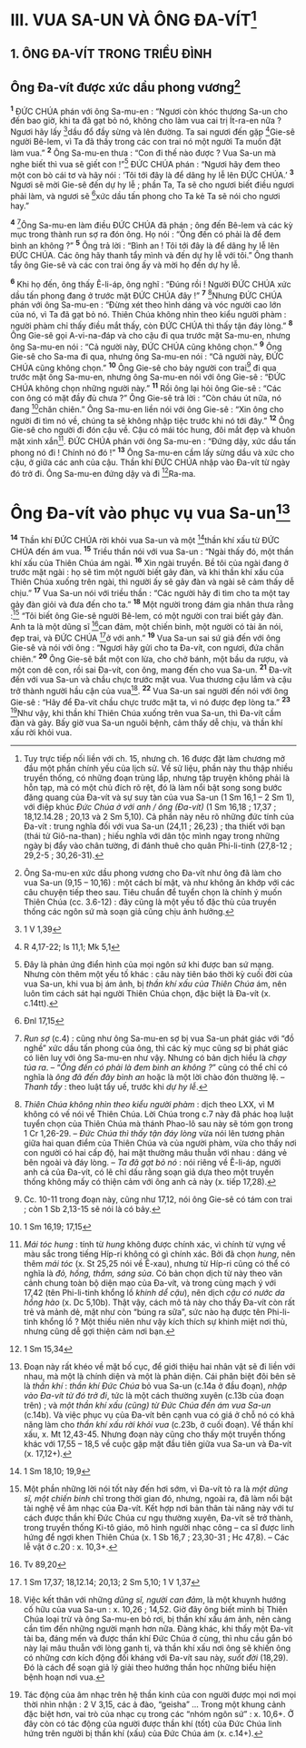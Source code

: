 # III. VUA SA-UN VÀ ÔNG ĐA-VÍT[^1]
## 1. ÔNG ĐA-VÍT TRONG TRIỀU ĐÌNH
## Ông Đa-vít được xức dầu phong vương[^2]
<sup><b>1</b></sup> ĐỨC CHÚA phán với ông Sa-mu-en : “Ngươi còn khóc thương Sa-un cho đến bao giờ, khi ta đã gạt bỏ nó, không cho làm vua cai trị Ít-ra-en nữa ? Ngươi hãy lấy [^1*]dầu đổ đầy sừng và lên đường. Ta sai ngươi đến gặp [^2*]Gie-sê người Bê-lem, vì Ta đã thấy trong các con trai nó một người Ta muốn đặt làm vua.” <sup><b>2</b></sup> Ông Sa-mu-en thưa : “Con đi thế nào được ? Vua Sa-un mà nghe biết thì vua sẽ giết con !”[^3] ĐỨC CHÚA phán : “Ngươi hãy đem theo một con bò cái tơ và hãy nói : ‘Tôi tới đây là để dâng hy lễ lên ĐỨC CHÚA.’ <sup><b>3</b></sup> Ngươi sẽ mời Gie-sê đến dự hy lễ ; phần Ta, Ta sẽ cho ngươi biết điều ngươi phải làm, và ngươi sẽ [^3*]xức dầu tấn phong cho Ta kẻ Ta sẽ nói cho ngươi hay.”

<sup><b>4</b></sup> [^4]Ông Sa-mu-en làm điều ĐỨC CHÚA đã phán ; ông đến Bê-lem và các kỳ mục trong thành run sợ ra đón ông. Họ nói : “Ông đến có phải là để đem bình an không ?” <sup><b>5</b></sup> Ông trả lời : “Bình an ! Tôi tới đây là để dâng hy lễ lên ĐỨC CHÚA. Các ông hãy thanh tẩy mình và đến dự hy lễ với tôi.” Ông thanh tẩy ông Gie-sê và các con trai ông ấy và mời họ đến dự hy lễ.

<sup><b>6</b></sup> Khi họ đến, ông thấy Ê-li-áp, ông nghĩ : “Đúng rồi ! Người ĐỨC CHÚA xức dầu tấn phong đang ở trước mặt ĐỨC CHÚA đây !” <sup><b>7</b></sup> [^5]Nhưng ĐỨC CHÚA phán với ông Sa-mu-en : “Đừng xét theo hình dáng và vóc người cao lớn của nó, vì Ta đã gạt bỏ nó. Thiên Chúa không nhìn theo kiểu người phàm : người phàm chỉ thấy điều mắt thấy, còn ĐỨC CHÚA thì thấy tận đáy lòng.” <sup><b>8</b></sup> Ông Gie-sê gọi A-vi-na-đáp và cho cậu đi qua trước mặt Sa-mu-en, nhưng ông Sa-mu-en nói : “Cả người này, ĐỨC CHÚA cũng không chọn.” <sup><b>9</b></sup> Ông Gie-sê cho Sa-ma đi qua, nhưng ông Sa-mu-en nói : “Cả người này, ĐỨC CHÚA cũng không chọn.” <sup><b>10</b></sup> Ông Gie-sê cho bảy người con trai[^6] đi qua trước mặt ông Sa-mu-en, nhưng ông Sa-mu-en nói với ông Gie-sê : “ĐỨC CHÚA không chọn những người này.” <sup><b>11</b></sup> Rồi ông lại hỏi ông Gie-sê : “Các con ông có mặt đầy đủ chưa ?” Ông Gie-sê trả lời : “Còn cháu út nữa, nó đang [^4*]chăn chiên.” Ông Sa-mu-en liền nói với ông Gie-sê : “Xin ông cho người đi tìm nó về, chúng ta sẽ không nhập tiệc trước khi nó tới đây.” <sup><b>12</b></sup> Ông Gie-sê cho người đi đón cậu về. Cậu có mái tóc hung, đôi mắt đẹp và khuôn mặt xinh xắn[^7]. ĐỨC CHÚA phán với ông Sa-mu-en : “Đứng dậy, xức dầu tấn phong nó đi ! Chính nó đó !” <sup><b>13</b></sup> Ông Sa-mu-en cầm lấy sừng dầu và xức cho cậu, ở giữa các anh của cậu. Thần khí ĐỨC CHÚA nhập vào Đa-vít từ ngày đó trở đi. Ông Sa-mu-en đứng dậy và đi [^5*]Ra-ma.

# Ông Đa-vít vào phục vụ vua Sa-un[^8]
<sup><b>14</b></sup> Thần khí ĐỨC CHÚA rời khỏi vua Sa-un và một [^6*]thần khí xấu từ ĐỨC CHÚA đến ám vua. <sup><b>15</b></sup> Triều thần nói với vua Sa-un : “Ngài thấy đó, một thần khí xấu của Thiên Chúa ám ngài. <sup><b>16</b></sup> Xin ngài truyền. Bề tôi của ngài đang ở trước mặt ngài : họ sẽ tìm một người biết gảy đàn, và khi thần khí xấu của Thiên Chúa xuống trên ngài, thì người ấy sẽ gảy đàn và ngài sẽ cảm thấy dễ chịu.” <sup><b>17</b></sup> Vua Sa-un nói với triều thần : “Các người hãy đi tìm cho ta một tay gảy đàn giỏi và đưa đến cho ta.” <sup><b>18</b></sup> Một người trong đám gia nhân thưa rằng :[^9] “Tôi biết ông Gie-sê người Bê-lem, có một người con trai biết gảy đàn. Anh ta là một dũng sĩ [^7*]can đảm, một chiến binh, một người có tài ăn nói, đẹp trai, và ĐỨC CHÚA [^8*]ở với anh.” <sup><b>19</b></sup> Vua Sa-un sai sứ giả đến với ông Gie-sê và nói với ông : “Ngươi hãy gửi cho ta Đa-vít, con ngươi, đứa chăn chiên.” <sup><b>20</b></sup> Ông Gie-sê bắt một con lừa, cho chở bánh, một bầu da rượu, và một con dê con, rồi sai Đa-vít, con ông, mang đến cho vua Sa-un. <sup><b>21</b></sup> Đa-vít đến với vua Sa-un và chầu chực trước mặt vua. Vua thương cậu lắm và cậu trở thành người hầu cận của vua[^10]. <sup><b>22</b></sup> Vua Sa-un sai người đến nói với ông Gie-sê : “Hãy để Đa-vít chầu chực trước mặt ta, vì nó được đẹp lòng ta.” <sup><b>23</b></sup> [^11]Như vậy, khi thần khí Thiên Chúa xuống trên vua Sa-un, thì Đa-vít cầm đàn và gảy. Bấy giờ vua Sa-un nguôi bệnh, cảm thấy dễ chịu, và thần khí xấu rời khỏi vua.

[^1]: Tuy trực tiếp nối liền với ch. 15, nhưng ch. 16 được đặt làm chương mở đầu một phần chính yếu của lịch sử. Về sử liệu, phần này thu thập nhiều truyền thống, có những đoạn trùng lắp, nhưng tập truyện không phải là hỗn tạp, mà có một chủ đích rõ rệt, đó là làm nổi bật song song bước đăng quang của Đa-vít và sự suy tàn của vua Sa-un (1 Sm 16,1 – 2 Sm 1), với điệp khúc <i>Đức Chúa ở với anh / ông (Đa-vít)</i> (1 Sm 16,18 ; 17,37 ; 18,12.14.28 ; 20,13 và 2 Sm 5,10). Cả phần này nêu rõ những đức tính của Đa-vít : trung nghĩa đối với vua Sa-un (24,11 ; 26,23) ; tha thiết với bạn (thái tử Giô-na-than) ; hiếu nghĩa với dân tộc mình ngay trong những ngày bị đẩy vào chân tường, đi đánh thuê cho quân Phi-li-tinh (27,8-12 ; 29,2-5 ; 30,26-31).
[^2]: Ông Sa-mu-en xức dầu phong vương cho Đa-vít như ông đã làm cho vua Sa-un (9,15 – 10,16) : một cách bí mật, và như không ăn khớp với các câu chuyện tiếp theo sau. Tiêu chuẩn để tuyển chọn là chính ý muốn Thiên Chúa (cc. 3.6-12) : đây cũng là một yếu tố đặc thù của truyền thống các ngôn sứ mà soạn giả cũng chịu ảnh hưởng.
[^3]: Đây là phản ứng điển hình của mọi ngôn sứ khi được ban sứ mạng. Nhưng còn thêm một yếu tố khác : câu này tiên báo thời kỳ cuối đời của vua Sa-un, khi vua bị ám ảnh, bị <i>thần khí xấu của Thiên Chúa</i> ám, nên luôn tìm cách sát hại người Thiên Chúa chọn, đặc biệt là Đa-vít (x. c.14tt).
[^4]: <i>Run sợ</i> (c.4) : cũng như ông Sa-mu-en sợ bị vua Sa-un phát giác với “đồ nghề” xức dầu tấn phong của ông, thì các kỳ mục cũng sợ bị phát giác có liên luỵ với ông Sa-mu-en như vậy. Nhưng có bản dịch hiểu là <i>chạy túa ra</i>. – “<i>Ông đến có phải là đem bình an không ?</i>” cũng có thể chỉ có nghĩa là <i>ông đã đến đây bình an</i> hoặc là một lời chào đón thường lệ. – <i>Thanh tẩy</i> : theo luật tẩy uế, trước khi <i>dự hy lễ</i>.
[^5]: <i>Thiên Chúa không nhìn theo kiểu người phàm</i> : dịch theo LXX, vì M không có vế nói về Thiên Chúa. Lời Chúa trong c.7 này đã phác hoạ luật tuyển chọn của Thiên Chúa mà thánh Phao-lô sau này sẽ tóm gọn trong 1 Cr 1,26-29. – <i>Đức Chúa thì thấy tận đáy lòng</i> vừa nói lên tương phản giữa hai quan điểm của Thiên Chúa và của người phàm, vừa cho thấy nơi con người có hai cấp độ, hai mặt thường mâu thuẫn với nhau : dáng vẻ bên ngoài và đáy lòng. – <i>Ta đã gạt bỏ nó</i> : nói riêng về Ê-li-áp, người anh cả của Đa-vít, có lẽ chỉ dấu rằng soạn giả dựa theo một truyền thống không mấy có thiện cảm với ông anh cả này (x. tiếp 17,28).
[^6]: Cc. 10-11 trong đoạn này, cũng như 17,12, nói ông Gie-sê có tám con trai ; còn 1 Sb 2,13-15 sẽ nói là có bảy.
[^7]: <i>Mái tóc hung</i> : tính từ <i>hung</i> không được chính xác, vì chính từ vựng về màu sắc trong tiếng Híp-ri không có gì chính xác. Bởi đã chọn <i>hung</i>, nên thêm <i>mái tóc</i> (x. St 25,25 nói về Ê-xau), nhưng từ Híp-ri cũng có thể có nghĩa là <i>đỏ, hồng, thắm, sáng sủa</i>. Có bản chọn dịch từ này theo văn cảnh chung toàn bộ diện mạo của Đa-vít, và trong cùng mạch ý với 17,42 (tên Phi-li-tinh khổng lồ <i>khinh dể cậu</i>), nên dịch <i>cậu có nước da hồng hào</i> (x. Dc 5,10b). Thật vậy, cách mô tả này cho thấy Đa-vít còn rất trẻ và mảnh dẻ, mặt như còn “búng ra sữa”, sức nào hạ được tên Phi-li-tinh khổng lồ ? Một thiếu niên như vậy kích thích sự khinh miệt nơi thù, nhưng cũng dễ gợi thiện cảm nơi bạn.
[^8]: Đoạn này rất khéo về mặt bố cục, để giới thiệu hai nhân vật sẽ đi liền với nhau, mà một là chính diện và một là phản diện. Cái phân biệt đôi bên sẽ là <i>thần khí</i> : <i>thần khí Đức Chúa</i> bỏ vua Sa-un (c.14a ở đầu đoạn), <i>nhập vào Đa-vít từ đó trở đi</i>, tức là một cách thường xuyên (c.13b của đoạn trên) ; và <i>một thần khí xấu (cũng) từ Đức Chúa đến ám vua Sa-un</i> (c.14b). Và việc phục vụ của Đa-vít bên cạnh vua có giá ở chỗ nó có khả năng làm cho <i>thần khí xấu rời khỏi vua</i> (c.23b, ở cuối đoạn). Về thần khí xấu, x. Mt 12,43-45. Nhưng đoạn này cũng cho thấy một truyền thống khác với 17,55 – 18,5 về cuộc gặp mặt đầu tiên giữa vua Sa-un và Đa-vít (x. 17,12+).
[^9]: Một phần những lời nói tốt này đến hơi sớm, vì Đa-vít tỏ ra là <i>một dũng sĩ, một chiến binh</i> chỉ trong thời gian đó, nhưng, ngoài ra, đã làm nổi bật tài nghệ về âm nhạc của Đa-vít. Kết hợp nơi bản thân tài năng này với tư cách được thần khí Đức Chúa cư ngụ thường xuyên, Đa-vít sẽ trở thành, trong truyền thống Ki-tô giáo, mô hình người nhạc công – ca sĩ được linh hứng để ngợi khen Thiên Chúa (x. 1 Sb 16,7 ; 23,30-31 ; Hc 47,8). – Các lễ vật ở c.20 : x. 10,3+.
[^10]: Việc kết thân với những <i>dũng sĩ, người can đảm</i>, là một khuynh hướng cố hữu của vua Sa-un : x. 10,26 ; 14,52. Giờ đây ông biết mình bị Thiên Chúa loại trừ và ông Sa-mu-en bỏ rơi, bị thần khí xấu ám ảnh, nên càng cần tìm đến những người mạnh hơn nữa. Đàng khác, khi thấy một Đa-vít tài ba, đáng mến và được thần khí Đức Chúa ở cùng, thì nhu cầu gắn bó này lại mâu thuẫn với lòng ganh tị, và thần khí xấu nơi ông sẽ khiến ông có những cơn kích động đối kháng với Đa-vít sau này, <i>suốt đời</i> (18,29). Đó là cách để soạn giả lý giải theo hướng thần học những biểu hiện bệnh hoạn nơi vua.
[^11]: Tác động của âm nhạc trên hệ thần kinh của con người được mọi nơi mọi thời nhìn nhận : 2 V 3,15, các ả đào, “geisha” ... Trong một khung cảnh đặc biệt hơn, vai trò của nhạc cụ trong các “nhóm ngôn sứ” : x. 10,6+. Ở đây còn có tác động của người được thần khí (tốt) của Đức Chúa linh hứng trên người bị thần khí (xấu) của Đức Chúa ám (x. c.14+).
[^1*]: 1 V 1,39
[^2*]: R 4,17-22; Is 11,1; Mk 5,1
[^3*]: Đnl 17,15
[^4*]: 1 Sm 16,19; 17,15
[^5*]: 1 Sm 15,34
[^6*]: 1 Sm 18,10; 19,9
[^7*]: Tv 89,20
[^8*]: 1 Sm 17,37; 18,12.14; 20,13; 2 Sm 5,10; 1 V 1,37
